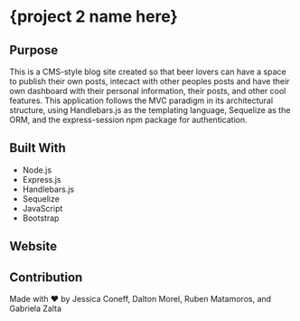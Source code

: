 # {project 2 name here}

## Purpose
This is a CMS-style blog site created so that beer lovers can have a space to publish their own posts, intecact with other peoples posts and have their own dashboard with their personal information, their posts, and other cool features. This application follows the MVC paradigm in its architectural structure, using Handlebars.js as the templating language, Sequelize as the ORM, and the express-session npm package for authentication.

## Built With
* Node.js
* Express.js
* Handlebars.js
* Sequelize
* JavaScript
* Bootstrap

## Website



## Contribution
Made with ❤️ by Jessica Coneff, Dalton Morel, Ruben Matamoros, and Gabriela Zalta 